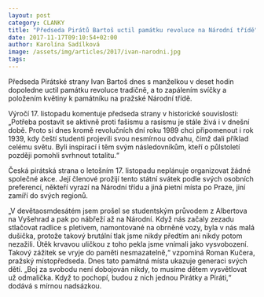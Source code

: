 ```yaml
---
layout: post
category: CLANKY
title: "Předseda Pirátů Bartoš uctil památku revoluce na Národní třídě"
date: 2017-11-17T09:10:54+02:00
author: Karolína Sadílková
image: /assets/img/articles/2017/ivan-narodni.jpg
tags: 
---
```


Předseda Pirátské strany Ivan Bartoš dnes s manželkou v deset hodin dopoledne uctil památku revoluce tradičně, a to zapálením svíčky a položením květiny k památníku na pražské Národní třídě. 

Výročí 17. listopadu komentuje předseda strany v historické souvislosti: „Potřeba postavit se aktivně proti fašismu a rasismu je stále živá i v dnešní době. Proto si dnes kromě revolučních dní roku 1989 chci připomenout i rok 1939, kdy čeští studenti projevili svou nesmírnou odvahu, čímž dali příklad celému světu. Byli inspirací i těm svým následovníkům, kteří o půlstoletí později pomohli svrhnout totalitu.“

Česká pirátská strana o letošním 17. listopadu neplánuje organizovat žádné společné akce. Její členové prožijí tento státní svátek podle svých osobních preferencí, někteří vyrazí na Národní třídu a jiná pietní místa po Praze, jiní zamíří do svých regionů. 

„V devětaosmdesátém jsem prošel se studentským průvodem z Albertova na Vyšehrad a pak po nábřeží až na Národní. Když nás začaly zezadu stlačovat radlice s pletivem, namontované na obrněné vozy, byla v nás malá dušička, protože takový brutální tlak jsme nikdy předtím ani nikdy potom nezažili. Útěk krvavou uličkou z toho pekla jsme vnímali jako vysvobození. Takový zážitek se vryje do paměti nesmazatelně,“ vzpomíná Roman Kučera, pražský místopředseda. Dnes tato památná místa ukazuje generaci svých dětí. „Boj za svobodu není dobojován nikdy, to musíme dětem vysvětlovat už odmalička. Když to pochopí, budou z nich jednou Pirátky a Piráti,“ dodává s mírnou nadsázkou.
